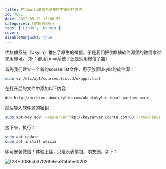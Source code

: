 ```yaml
---
title: 在Ubuntu桌面系统用原生微信的方法
id: 7871
date: 2022-05-31 13:00:57
categories: [瞎捣鼓经历]
tags: ['Linux', 'Ubuntu']
cover:
disableNunjucks: true
---
```


优麒麟系统（Ukylin）推出了原生的微信，于是我们把优麒麟软件源里的微信拿过来用即可。（补：都用Linux系统了还是别用微信了罢）

首先我们建立一个新的sourse.list文件，用于放置Ukylin的软件源：

```bash
sudo vi /etc/apt/sources.list.d/ukapps.list
```

在打开后的文件中添加以下内容：

```plaintext
deb http://archive.ubuntukylin.com/ubuntukylin focal-partner main
```

然后导入软件源的密钥：

```bash
sudo apt-key adv --keyserver hkp://keyserver.ubuntu.com:80 --recv-keys 56583E647FFA7DE7
```

接下来，执行：

```bash
sudo apt update
sudo apt install weixin
```

即可安装微信！体验上佳，只是没表情包、朋友圈，如下：

![f287cf086cb37f26fe6ea8145fee0202](https://blogfiles.oss.fyz666.xyz/png/2a57cd83-0480-4e6c-882a-7148a6c974ad.png)
